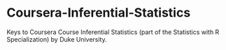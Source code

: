 # Coursera-Inferential-Statistics
Keys to Coursera Course Inferential Statistics (part of the Statistics with R Specialization) by Duke University.

